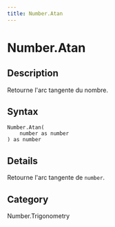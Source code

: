 ```yaml
---
title: Number.Atan
---
```


# Number.Atan


## Description

Retourne l&#39;arc tangente du nombre.


## Syntax

```powerquery
Number.Atan(
    number as number
) as number
```


## Details

Retourne l'arc tangente de <code>number</code>.



## Category
Number.Trigonometry
